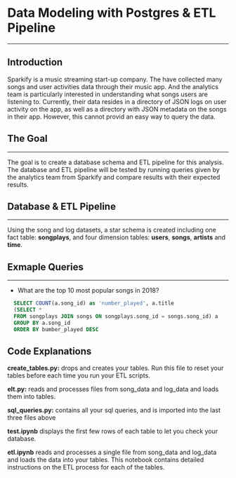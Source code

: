 #  Data Modeling with Postgres & ETL Pipeline
***
## Introduction

Sparkify is a music streaming start-up company. The have collected many songs and user activities data through their 
music app. And the analytics team is particularly interested in understanding what songs users are listening to. 
Currently, their data resides in a directory of JSON logs on user activity on the app, as well as a directory with JSON 
metadata on the songs in their app. However, this cannot provid an easy way to query the data. 

## The Goal
***
The goal is to create a database schema and ETL pipeline for this analysis. The database and ETL pipeline will be tested
by running queries given by the analytics team from Sparkify and compare results with their expected results.

## Database & ETL Pipeline
***
Using the song and log datasets, a star schema is created including one fact table: **songplays**, and four dimension 
tables: **users**, **songs**, **artists** and **time**.

## Exmaple Queries
***
* What are the top 10 most popular songs in 2018? 

```SQL
  SELECT COUNT(a.song_id) as 'number_played', a.title
  (SELECT * 
  FROM songplays JOIN songs ON songplays.song_id = songs.song_id) a
  GROUP BY a.song_id
  ORDER BY bumber_played DESC
```

## Code Explanations
**create_tables.py:** drops and creates your tables. Run this file to reset your tables before each time you run 
your ETL scripts.

**elt.py:** reads and processes files from song_data and log_data and loads them into tables. 

**sql_queries.py:** contains all your sql queries, and is imported into the last three files above

**test.ipynb** displays the first few rows of each table to let you check your database.

**etl.ipynb** reads and processes a single file from song_data and log_data and loads the data into your tables. 
This notebook contains detailed instructions on the ETL process for each of the tables.